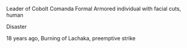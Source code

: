 Leader of Cobolt Comanda
Formal Armored individual with facial cuts, human

Disaster

18 years ago, Burning of Lachaka, preemptive strike

